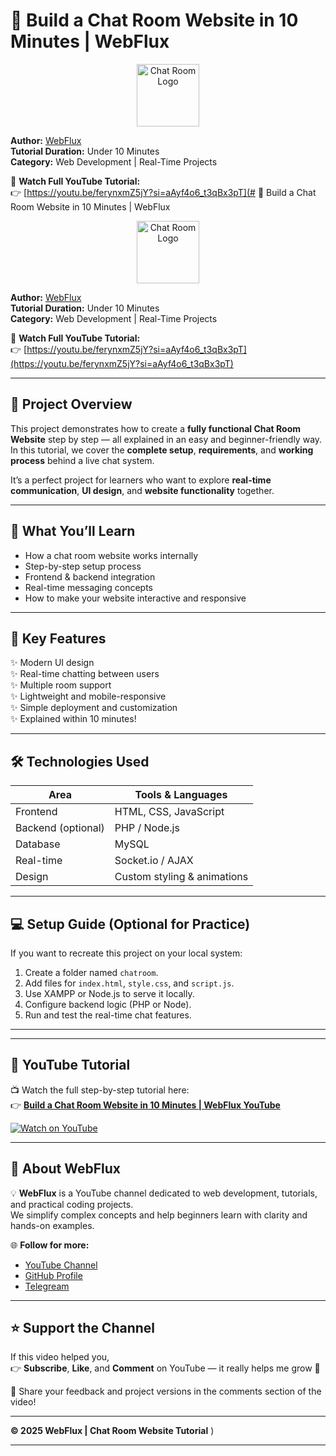 # 💬 Build a Chat Room Website in 10 Minutes | WebFlux

<p align="center">
  <img src="https://cdn-icons-png.flaticon.com/512/3209/3209265.png" alt="Chat Room Logo" width="100"/>
</p>

**Author:** [WebFlux](https://www.youtube.com/@Webflux-j2j)  
**Tutorial Duration:** Under 10 Minutes  
**Category:** Web Development | Real-Time Projects  

🎥 **Watch Full YouTube Tutorial:**  
👉 [https://youtu.be/ferynxmZ5jY?si=aAyf4o6_t3qBx3pT](# 💬 Build a Chat Room Website in 10 Minutes | WebFlux

<p align="center">
  <img src="https://cdn-icons-png.flaticon.com/512/3209/3209265.png" alt="Chat Room Logo" width="100"/>
</p>

**Author:** [WebFlux](https://www.youtube.com/@Webflux-j2j)  
**Tutorial Duration:** Under 10 Minutes  
**Category:** Web Development | Real-Time Projects  

🎥 **Watch Full YouTube Tutorial:**  
👉 [https://youtu.be/ferynxmZ5jY?si=aAyf4o6_t3qBx3pT](https://youtu.be/ferynxmZ5jY?si=aAyf4o6_t3qBx3pT)

---

## 🚀 Project Overview

This project demonstrates how to create a **fully functional Chat Room Website** step by step — all explained in an easy and beginner-friendly way.  
In this tutorial, we cover the **complete setup**, **requirements**, and **working process** behind a live chat system.  

It’s a perfect project for learners who want to explore **real-time communication**, **UI design**, and **website functionality** together.  

---

## 🧠 What You’ll Learn

- How a chat room website works internally  
- Step-by-step setup process  
- Frontend & backend integration  
- Real-time messaging concepts  
- How to make your website interactive and responsive  

---

## 🧩 Key Features

✨ Modern UI design  
✨ Real-time chatting between users  
✨ Multiple room support  
✨ Lightweight and mobile-responsive  
✨ Simple deployment and customization  
✨ Explained within 10 minutes!  

---

## 🛠️ Technologies Used

| Area | Tools & Languages |
|------|--------------------|
| Frontend | HTML, CSS, JavaScript |
| Backend (optional) | PHP / Node.js |
| Database | MySQL |
| Real-time | Socket.io / AJAX |
| Design | Custom styling & animations |

---

## 💻 Setup Guide (Optional for Practice)

If you want to recreate this project on your local system:

1. Create a folder named `chatroom`.
2. Add files for `index.html`, `style.css`, and `script.js`.
3. Use XAMPP or Node.js to serve it locally.
4. Configure backend logic (PHP or Node).
5. Run and test the real-time chat features.

---


---

## 🎥 YouTube Tutorial

📺 Watch the full step-by-step tutorial here:  
👉 [**Build a Chat Room Website in 10 Minutes | WebFlux YouTube**](https://youtu.be/ferynxmZ5jY?si=aAyf4o6_t3qBx3pT)

[![Watch on YouTube](https://img.shields.io/badge/Watch%20Now-FF0000?logo=youtube&logoColor=white)](https://youtu.be/ferynxmZ5jY?si=aAyf4o6_t3qBx3pT)

---

## 🔗 About WebFlux

💡 **WebFlux** is a YouTube channel dedicated to web development, tutorials, and practical coding projects.  
We simplify complex concepts and help beginners learn with clarity and hands-on examples.

🌐 **Follow for more:**  
- [YouTube Channel](https://www.youtube.com/@Webflux-j2j)  
- [GitHub Profile ](https://github.com/WebFluxofficial)  
- [Telegream ](https://t.me/WebFluxofficial)  
---

## ⭐ Support the Channel

If this video helped you,  
👉 **Subscribe**, **Like**, and **Comment** on YouTube — it really helps me grow 🙌  

💬 Share your feedback and project versions in the comments section of the video!  

---

**© 2025 WebFlux | Chat Room Website Tutorial**
)

---

